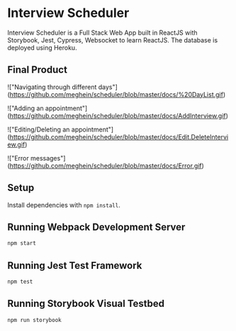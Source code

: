 # Interview Scheduler

Interview Scheduler is a Full Stack Web App built in ReactJS with Storybook, Jest, Cypress, Websocket to learn ReactJS. The database is deployed using Heroku.

## Final Product
!["Navigating through different days"] (https://github.com/meghein/scheduler/blob/master/docs/%20DayList.gif)

!["Adding an appointment"] (https://github.com/meghein/scheduler/blob/master/docs/AddInterview.gif)

!["Editing/Deleting an appointment"] (https://github.com/meghein/scheduler/blob/master/docs/Edit.DeleteInterview.gif)

!["Error messages"] (https://github.com/meghein/scheduler/blob/master/docs/Error.gif)

## Setup

Install dependencies with `npm install`.

## Running Webpack Development Server

```sh
npm start
```

## Running Jest Test Framework

```sh
npm test
```

## Running Storybook Visual Testbed

```sh
npm run storybook
```
